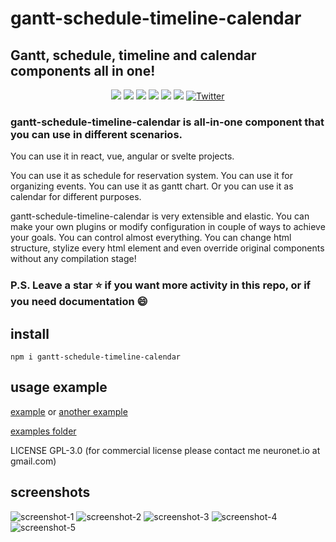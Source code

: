 # gantt-schedule-timeline-calendar

## Gantt, schedule, timeline and calendar components all in one!

<div style="display:block;text-align:center">
<img src="https://api.codacy.com/project/badge/Grade/732e0ef156344594b48584af97ba1e4a">
<img src="https://snyk.io/test/github/neuronetio/gantt-schedule-timeline-calendar/badge.svg">
<img src="https://img.badgesize.io/neuronetio/gantt-schedule-timeline-calendar/master/dist/index.umd.js.png?compression=gzip&label=gzipped">
<img src="https://img.shields.io/npm/dm/gantt-schedule-timeline-calendar.svg">
<img src="https://img.shields.io/npm/l/gantt-schedule-timeline-calendar.svg">
<img src="https://badge.fury.io/js/gantt-schedule-timeline-calendar.svg">
<a href="https://twitter.com/intent/tweet?text=Wow:&url=https%3A%2F%2Fgithub.com%2Fneuronetio%2Fgantt-schedule-timeline-calendar"><img alt="Twitter" src="https://img.shields.io/twitter/url/https/github.com/neuronetio/gantt-schedule-timeline-calendar?style=social"></a>
</div>


### gantt-schedule-timeline-calendar is all-in-one component that you can use in different scenarios.

You can use it in react, vue, angular or svelte projects.

You can use it as schedule for reservation system. You can use it for organizing events. You can use it as gantt chart. Or you can use it as calendar for different purposes.

gantt-schedule-timeline-calendar is very extensible and elastic. You can make your own plugins or modify configuration in couple of ways to achieve your goals.
You can control almost everything. You can change html structure, stylize every html element and even override original components without any compilation stage!

### P.S. Leave a star :star: if you want more activity in this repo, or if you need documentation :smile:

## install

`npm i gantt-schedule-timeline-calendar`

## usage example

[example](https://neuronet.io/gantt-schedule-timeline-calendar/scheduler.html) or [another example](https://neuronet.io/gantt-schedule-timeline-calendar/main.html)

[examples folder](https://github.com/neuronetio/gantt-schedule-timeline-calendar/tree/master/dist/examples)

LICENSE GPL-3.0 (for commercial license please contact me neuronet.io at gmail.com)

## screenshots

<img src="https://neuronet.io/screenshots/gstc-1.jpeg" alt="screenshot-1">
<img src="https://neuronet.io/screenshots/gstc-2.jpeg" alt="screenshot-2">
<img src="https://neuronet.io/screenshots/gstc-3.jpeg" alt="screenshot-3">
<img src="https://neuronet.io/screenshots/gstc-4.jpeg" alt="screenshot-4">
<img src="https://neuronet.io/screenshots/gstc-5.jpeg" alt="screenshot-5">
